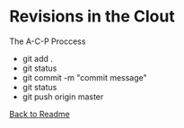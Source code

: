 # Revisions in the Clout

The A-C-P Proccess

- git add .
- git status
- git commit -m "commit message"
- git status
- git push origin master


[Back to Readme](README.md)